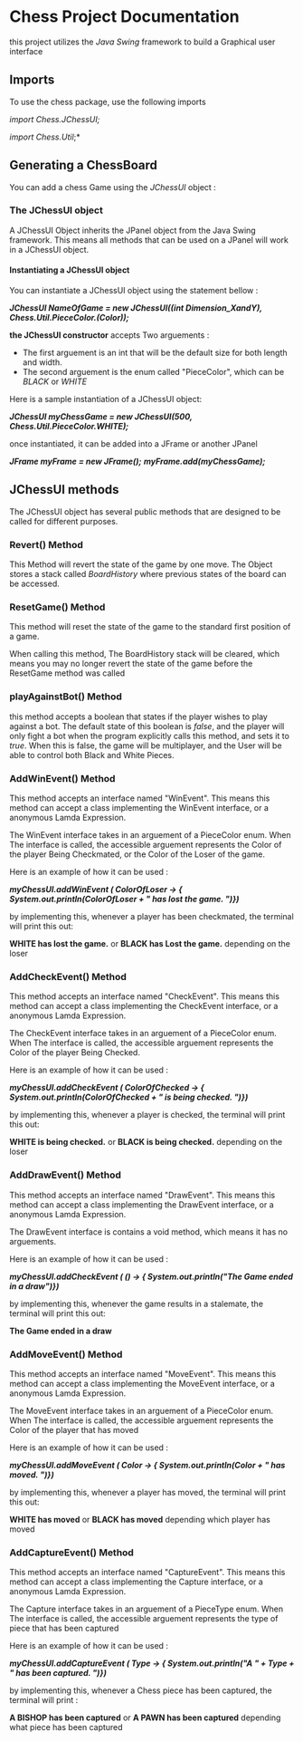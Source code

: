 # Chess Project Documentation
this project utilizes the *Java Swing* framework 
to build a Graphical user interface

## Imports
To use the chess package, use the following imports

*import Chess.JChessUI;*

*import Chess.Util*;*

## Generating a ChessBoard
You can add a chess Game using the *JChessUI* object :

### The JChessUI object
A JChessUI Object inherits the JPanel object from the Java Swing framework. This means all methods that can be used on a JPanel will work in a JChessUI object.


#### Instantiating a JChessUI object
You can instantiate a JChessUI object using the statement bellow :

***JChessUI NameOfGame = new JChessUI((int Dimension_XandY), Chess.Util.PieceColor.(Color));***

**the JChessUI constructor** accepts Two arguements :
- The first arguement is an int that will be the default size for both length and width.
- The second arguement is the enum called "PieceColor", which can be *BLACK* or *WHITE*

Here is a sample instantiation of a JChessUI object:

***JChessUI myChessGame = new JChessUI(500, Chess.Util.PieceColor.WHITE);***

once instantiated, it can be added into a JFrame or another JPanel

***JFrame myFrame = new JFrame();***
***myFrame.add(myChessGame);***

## **JChessUI methods**
The JChessUI object has several public methods that are designed to be called for different purposes.

### **Revert() Method**
This Method will revert the state of the game by one move.
The Object stores a stack called *BoardHistory* where previous states of the board can be accessed.

### **ResetGame() Method**
This method will reset the state of the game to the standard first position of a game. 

When calling this method, The BoardHistory stack will be cleared, which means you may no longer revert the state of the game before the ResetGame method was called

### **playAgainstBot() Method**
this method accepts a boolean that states if the player wishes to play against a bot.
The default state of this boolean is *false*, and the player will only fight a bot when the program explicitly calls this method, and sets it to *true*. When this is false, the game will be multiplayer, and the User will be able to control both Black and White Pieces.

### **AddWinEvent() Method**
This method accepts an interface named "WinEvent". This means this method can accept a class implementing the WinEvent interface, or a anonymous Lamda Expression.

The WinEvent interface takes in an arguement of a PieceColor enum. When The interface is called, the accessible arguement represents the Color of the player Being Checkmated, or the Color of the Loser of the game.

Here is an example of how it can be used :

***myChessUI.addWinEvent ( ColorOfLoser -> { System.out.println(ColorOfLoser + " has lost the game. ")})***

by implementing this, whenever a player has been checkmated, the terminal will print this out:

**WHITE has lost the game.** or **BLACK has Lost the game.** depending on the loser

### **AddCheckEvent() Method**
This method accepts an interface named "CheckEvent". This means this method can accept a class implementing the CheckEvent interface, or a anonymous Lamda Expression.

The CheckEvent interface takes in an arguement of a PieceColor enum. When The interface is called, the accessible arguement represents the Color of the player Being Checked.

Here is an example of how it can be used :

***myChessUI.addCheckEvent ( ColorOfChecked -> { System.out.println(ColorOfChecked + " is being checked. ")})***

by implementing this, whenever a player is checked, the terminal will print this out:

**WHITE is being checked.** or **BLACK is being checked.** depending on the loser

### **AddDrawEvent() Method**
This method accepts an interface named "DrawEvent". This means this method can accept a class implementing the DrawEvent interface, or a anonymous Lamda Expression.

The DrawEvent interface is contains a void method, which means it has no arguements. 

Here is an example of how it can be used :

***myChessUI.addCheckEvent ( () -> { System.out.println("The Game ended in a draw")})***

by implementing this, whenever the game results in a stalemate, the terminal will print this out:

**The Game ended in a draw**


### **AddMoveEvent() Method**
This method accepts an interface named "MoveEvent". This means this method can accept a class implementing the MoveEvent interface, or a anonymous Lamda Expression.

The MoveEvent interface takes in an arguement of a PieceColor enum. When The interface is called, the accessible arguement represents the Color of the player that has moved

Here is an example of how it can be used :

***myChessUI.addMoveEvent ( Color -> { System.out.println(Color + " has moved. ")})***

by implementing this, whenever a player has moved, the terminal will print this out:

**WHITE has moved** or **BLACK has moved** depending which player has moved

### **AddCaptureEvent() Method**
This method accepts an interface named "CaptureEvent". This means this method can accept a class implementing the Capture interface, or a anonymous Lamda Expression.

The Capture interface takes in an arguement of a PieceType enum. When The interface is called, the accessible arguement represents the type of piece that has been captured

Here is an example of how it can be used :

***myChessUI.addCaptureEvent ( Type -> { System.out.println("A " + Type + " has been captured. ")})***

by implementing this, whenever a Chess piece has been captured, the terminal will print :

**A BISHOP has been captured** or **A PAWN has been captured** depending what piece has been captured

